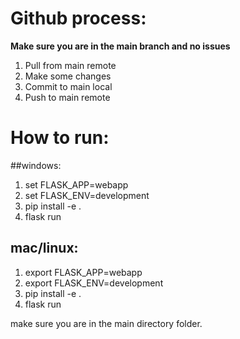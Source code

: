 # Github process:

**Make sure you are in the main branch and no issues**
1. Pull from main remote
2. Make some changes
3. Commit to main local
4. Push to main remote

# How to run:

##windows:
1. set FLASK_APP=webapp
2. set FLASK_ENV=development
3. pip install -e .
4. flask run

## mac/linux:
1. export FLASK_APP=webapp
2. export FLASK_ENV=development
3. pip install -e .
4. flask run

make sure you are in the main directory folder.
